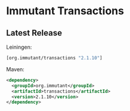 # Immutant Transactions

## Latest Release

Leiningen:

``` clj
[org.immutant/transactions "2.1.10"]
```

Maven:

``` xml
<dependency>
  <groupId>org.immutant</groupId>
  <artifactId>transactions</artifactId>
  <version>2.1.10</version>
</dependency>
```
